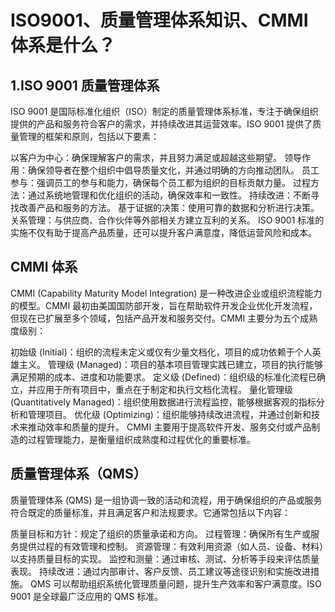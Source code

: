 # ISO9001、质量管理体系知识、CMMI体系是什么？
## 1.ISO 9001 质量管理体系
ISO 9001 是国际标准化组织（ISO）制定的质量管理体系标准，专注于确保组织提供的产品和服务符合客户的需求，并持续改进其运营效率。ISO 9001 提供了质量管理的框架和原则，包括以下要素：

以客户为中心：确保理解客户的需求，并且努力满足或超越这些期望。
领导作用：确保领导者在整个组织中倡导质量文化，并通过明确的方向推动团队。
员工参与：强调员工的参与和能力，确保每个员工都为组织的目标贡献力量。
过程方法：通过系统地管理和优化组织的活动，确保效率和一致性。
持续改进：不断寻找改善产品和服务的方法。
基于证据的决策：使用可靠的数据和分析进行决策。
关系管理：与供应商、合作伙伴等外部相关方建立互利的关系。
ISO 9001 标准的实施不仅有助于提高产品质量，还可以提升客户满意度，降低运营风险和成本。


## CMMI 体系
CMMI (Capability Maturity Model Integration) 是一种改进企业或组织流程能力的模型。CMMI 最初由美国国防部开发，旨在帮助软件开发企业优化开发流程，但现在已扩展至多个领域，包括产品开发和服务交付。CMMI 主要分为五个成熟度级别：

初始级 (Initial)：组织的流程未定义或仅有少量文档化，项目的成功依赖于个人英雄主义。
管理级 (Managed)：项目的基本项目管理实践已建立，项目的执行能够满足预期的成本、进度和功能要求。
定义级 (Defined)：组织级的标准化流程已确立，并应用于所有项目中，重点在于制定和执行文档化流程。
量化管理级 (Quantitatively Managed)：组织使用数据进行流程监控，能够根据客观的指标分析和管理项目。
优化级 (Optimizing)：组织能够持续改进流程，并通过创新和技术来推动效率和质量的提升。
CMMI 主要用于提高软件开发、服务交付或产品制造的过程管理能力，是衡量组织成熟度和过程优化的重要标准。  

## 质量管理体系（QMS）
质量管理体系 (QMS) 是一组协调一致的活动和流程，用于确保组织的产品或服务符合既定的质量标准，并且满足客户和法规要求。它通常包括以下内容：

质量目标和方针：规定了组织的质量承诺和方向。
过程管理：确保所有生产或服务提供过程的有效管理和控制。
资源管理：有效利用资源（如人员、设备、材料）以支持质量目标的实现。
监控和测量：通过审核、测试、分析等手段来评估质量表现。
持续改进：通过内部审计、客户反馈、员工建议等途径识别和实施改进措施。
QMS 可以帮助组织系统化管理质量问题，提升生产效率和客户满意度。ISO 9001 是全球最广泛应用的 QMS 标准。
